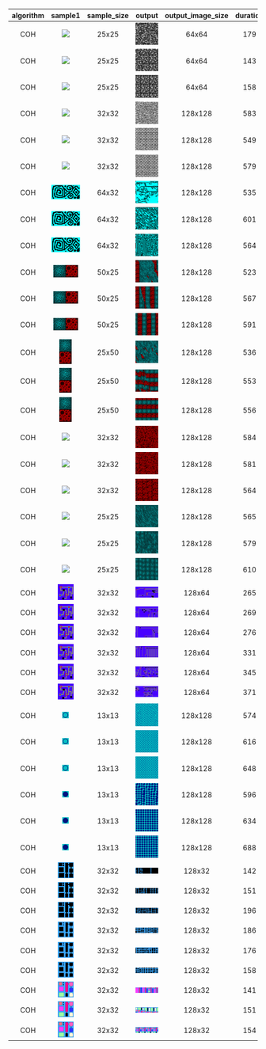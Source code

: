 | algorithm | sample1 | sample_size | output | output_image_size | duration | seed | algorithm_parameters |
|:----:|:----:|:----:|:----:|:----:|:----:|:----:|:----:|
|COH|<img src="Samples/skulls.png">|25x25|<img src="ExperimentsCOH2Output/skulls1.png">|64x64|179|42|neighborhood=1, K=2|
|COH|<img src="Samples/skulls.png">|25x25|<img src="ExperimentsCOH2Output/skulls2.png">|64x64|143|42|neighborhood=2, K=2|
|COH|<img src="Samples/skulls.png">|25x25|<img src="ExperimentsCOH2Output/skulls3.png">|64x64|158|42|neighborhood=3, K=2|
|COH|<img src="Samples/wall.png">|32x32|<img src="ExperimentsCOH2Output/wall1.png">|128x128|583|42|neighborhood=1, K=2|
|COH|<img src="Samples/wall.png">|32x32|<img src="ExperimentsCOH2Output/wall2.png">|128x128|549|42|neighborhood=2, K=2|
|COH|<img src="Samples/wall.png">|32x32|<img src="ExperimentsCOH2Output/wall3.png">|128x128|579|42|neighborhood=3, K=2|
|COH|<img src="Samples/square_spiral.png">|64x32|<img src="ExperimentsCOH2Output/square_spiral1.png">|128x128|535|42|neighborhood=1, K=2|
|COH|<img src="Samples/square_spiral.png">|64x32|<img src="ExperimentsCOH2Output/square_spiral2.png">|128x128|601|42|neighborhood=2, K=2|
|COH|<img src="Samples/square_spiral.png">|64x32|<img src="ExperimentsCOH2Output/square_spiral3.png">|128x128|564|42|neighborhood=3, K=2|
|COH|<img src="Samples/halls_and_foam.png">|50x25|<img src="ExperimentsCOH2Output/halls_and_foam1.png">|128x128|523|33|neighborhood=1, K=2|
|COH|<img src="Samples/halls_and_foam.png">|50x25|<img src="ExperimentsCOH2Output/halls_and_foam2.png">|128x128|567|33|neighborhood=2, K=2|
|COH|<img src="Samples/halls_and_foam.png">|50x25|<img src="ExperimentsCOH2Output/halls_and_foam3.png">|128x128|591|33|neighborhood=3, K=2|
|COH|<img src="Samples/halls_and_foam_v.png">|25x50|<img src="ExperimentsCOH2Output/halls_and_foam_v1.png">|128x128|536|33|neighborhood=1, K=2|
|COH|<img src="Samples/halls_and_foam_v.png">|25x50|<img src="ExperimentsCOH2Output/halls_and_foam_v2.png">|128x128|553|33|neighborhood=2, K=2|
|COH|<img src="Samples/halls_and_foam_v.png">|25x50|<img src="ExperimentsCOH2Output/halls_and_foam_v3.png">|128x128|556|33|neighborhood=3, K=2|
|COH|<img src="Samples/redfoam.png">|32x32|<img src="ExperimentsCOH2Output/redfoam1.png">|128x128|584|42|neighborhood=1, K=2|
|COH|<img src="Samples/redfoam.png">|32x32|<img src="ExperimentsCOH2Output/redfoam2.png">|128x128|581|42|neighborhood=2, K=2|
|COH|<img src="Samples/redfoam.png">|32x32|<img src="ExperimentsCOH2Output/redfoam3.png">|128x128|564|42|neighborhood=3, K=2|
|COH|<img src="Samples/bluehalls.png">|25x25|<img src="ExperimentsCOH2Output/bluehalls1.png">|128x128|565|42|neighborhood=1, K=2|
|COH|<img src="Samples/bluehalls.png">|25x25|<img src="ExperimentsCOH2Output/bluehalls2.png">|128x128|579|42|neighborhood=2, K=2|
|COH|<img src="Samples/bluehalls.png">|25x25|<img src="ExperimentsCOH2Output/bluehalls3.png">|128x128|610|42|neighborhood=3, K=2|
|COH|<img src="Samples/sgraph.png">|32x32|<img src="ExperimentsCOH2Output/sgraph1.png">|128x64|265|-1(861)|neighborhood=1, K=2|
|COH|<img src="Samples/sgraph.png">|32x32|<img src="ExperimentsCOH2Output/sgraph2.png">|128x64|269|-1(344)|neighborhood=2, K=2|
|COH|<img src="Samples/sgraph.png">|32x32|<img src="ExperimentsCOH2Output/sgraph3.png">|128x64|276|-1(942)|neighborhood=3, K=2|
|COH|<img src="Samples/sgraph.png">|32x32|<img src="ExperimentsCOH2Output/sgraph4.png">|128x64|331|-1(649)|neighborhood=4, K=2|
|COH|<img src="Samples/sgraph.png">|32x32|<img src="ExperimentsCOH2Output/sgraph5.png">|128x64|345|-1(606)|neighborhood=5, K=2|
|COH|<img src="Samples/sgraph.png">|32x32|<img src="ExperimentsCOH2Output/sgraph6.png">|128x64|371|-1(767)|neighborhood=6, K=2|
|COH|<img src="Samples/ball.png">|13x13|<img src="ExperimentsCOH2Output/ball1.png">|128x128|574|-1(237)|neighborhood=3, K=2|
|COH|<img src="Samples/ball.png">|13x13|<img src="ExperimentsCOH2Output/ball2.png">|128x128|616|-1(911)|neighborhood=4, K=2|
|COH|<img src="Samples/ball.png">|13x13|<img src="ExperimentsCOH2Output/ball3.png">|128x128|648|-1(633)|neighborhood=5, K=2|
|COH|<img src="Samples/solid_ball.png">|13x13|<img src="ExperimentsCOH2Output/solid_ball1.png">|128x128|596|-1(386)|neighborhood=3, K=2|
|COH|<img src="Samples/solid_ball.png">|13x13|<img src="ExperimentsCOH2Output/solid_ball2.png">|128x128|634|-1(76)|neighborhood=4, K=2|
|COH|<img src="Samples/solid_ball.png">|13x13|<img src="ExperimentsCOH2Output/solid_ball3.png">|128x128|688|-1(813)|neighborhood=5, K=2|
|COH|<img src="Samples/city.png">|32x32|<img src="ExperimentsCOH2Output/city1.png">|128x32|142|4242|neighborhood=3, K=2|
|COH|<img src="Samples/city.png">|32x32|<img src="ExperimentsCOH2Output/city2.png">|128x32|151|4242|neighborhood=4, K=2|
|COH|<img src="Samples/city.png">|32x32|<img src="ExperimentsCOH2Output/city3.png">|128x32|196|4242|neighborhood=5, K=2|
|COH|<img src="Samples/city2.png">|32x32|<img src="ExperimentsCOH2Output/cityb1.png">|128x32|186|4242|neighborhood=3, K=2|
|COH|<img src="Samples/city2.png">|32x32|<img src="ExperimentsCOH2Output/cityb2.png">|128x32|176|4242|neighborhood=4, K=2|
|COH|<img src="Samples/city2.png">|32x32|<img src="ExperimentsCOH2Output/cityb3.png">|128x32|158|4242|neighborhood=5, K=2|
|COH|<img src="Samples/city3.png">|32x32|<img src="ExperimentsCOH2Output/cityc1.png">|128x32|141|4242|neighborhood=3, K=2|
|COH|<img src="Samples/city3.png">|32x32|<img src="ExperimentsCOH2Output/cityc2.png">|128x32|151|4242|neighborhood=4, K=2|
|COH|<img src="Samples/city3.png">|32x32|<img src="ExperimentsCOH2Output/cityc3.png">|128x32|154|4242|neighborhood=5, K=2|
